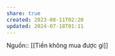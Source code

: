 ```yaml
---
share: true
created: 2023-08-11T02:20
updated: 2024-07-18T01:11
---
```

Nguồn:: [[Tiền không mua được gì]]
